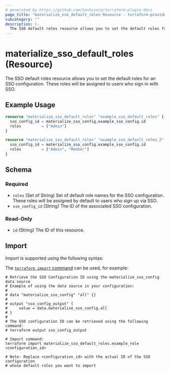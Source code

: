 ```yaml
---
# generated by https://github.com/hashicorp/terraform-plugin-docs
page_title: "materialize_sso_default_roles Resource - terraform-provider-materialize"
subcategory: ""
description: |-
  The SSO default roles resource allows you to set the default roles for an SSO configuration. These roles will be assigned to users who sign in with SSO.
---
```


# materialize_sso_default_roles (Resource)

The SSO default roles resource allows you to set the default roles for an SSO configuration. These roles will be assigned to users who sign in with SSO.

## Example Usage

```terraform
resource "materialize_sso_default_roles" "example_sso_default_roles" {
  sso_config_id = materialize_sso_config.example_sso_config.id
  roles         = ["Admin"]
}

resource "materialize_sso_default_roles" "example_sso_default_roles_2" {
  sso_config_id = materialize_sso_config.example_sso_config.id
  roles         = ["Admin", "Member"]
}
```

<!-- schema generated by tfplugindocs -->
## Schema

### Required

- `roles` (Set of String) Set of default role names for the SSO configuration. These roles will be assigned by default to users who sign up via SSO.
- `sso_config_id` (String) The ID of the associated SSO configuration.

### Read-Only

- `id` (String) The ID of this resource.

## Import

Import is supported using the following syntax:

The [`terraform import` command](https://developer.hashicorp.com/terraform/cli/commands/import) can be used, for example:

```shell
# Retrieve the SSO Configuration ID using the materialize_sso_config data source
# Example of using the data source in your configuration:
#
# data "materialize_sso_config" "all" {}
#
# output "sso_config_output" {
#     value = data.materialize_sso_config.all
# }
#
# The SSO configuration ID can be retrieved using the following command:
# terraform output sso_config_output

# Import command:
terraform import materialize_sso_default_roles.example_role <configuration_id>

# Note: Replace <configuration_id> with the actual ID of the SSO configuration
# whose default roles you want to import
```
